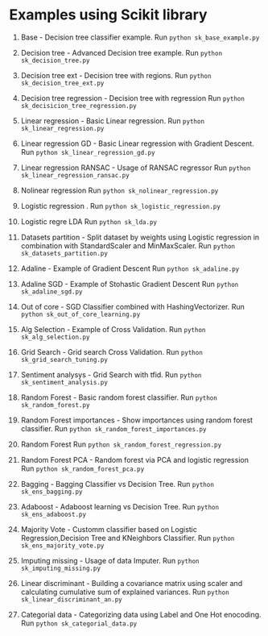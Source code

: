 # Examples using Scikit library


1. Base - Decision tree classifier example.
Run ```python sk_base_example.py```

2. Decision tree - Advanced Decision tree example.
Run ```python sk_decision_tree.py```

3. Decision tree ext - Decision tree with regions.
Run ```python sk_decision_tree_ext.py```

4. Decision tree regression - Decision tree with regression
Run ```python sk_decisicion_tree_regression.py```

5. Linear regression - Basic Linear regression.
Run ```python sk_linear_regression.py```

6. Linear regression GD - Basic Linear regression with Gradient Descent.
Run ```python sk_linear_regression_gd.py```

7. Linear regression RANSAC - Usage of RANSAC regressor
Run ```python sk_linear_regression_ransac.py```

8.  Nolinear regression
Run ```python sk_nolinear_regression.py```

9. Logistic regression .
Run ```python sk_logistic_regression.py```

10. Logistic regre LDA
Run ```python sk_lda.py```

11. Datasets partition - Split dataset by weights using Logistic regression in combination with StandardScaler and MinMaxScaler.
Run ```python sk_datasets_partition.py```

12. Adaline - Example of Gradient Descent
Run ```python sk_adaline.py```

13. Adaline SGD - Example of Stohastic Gradient Descent
Run ```python sk_adaline_sgd.py```

14. Out of core - SGD Classifier combined with HashingVectorizer.
Run ```python sk_out_of_core_learning.py```

15. Alg Selection - Example of Cross Validation.
Run ```python sk_alg_selection.py```

16. Grid Search - Grid search Cross Validation.
Run ```python sk_grid_search_tuning.py```

17. Sentiment analysys - Grid Search with  tfid.
Run ```python sk_sentiment_analysis.py```

18. Random Forest - Basic random forest classifier.
Run ```python sk_random_forest.py```

19. Random Forest importances - Show importances using random forest classifier.
Run ```python sk_random_forest_importances.py```

20. Random Forest
Run ```python sk_random_forest_regression.py```

21. Random Forest PCA  - Random forest via PCA and logistic regression
Run ```python sk_random_forest_pca.py```

22. Bagging - Bagging Classifier vs Decision Tree.
Run ```python sk_ens_bagging.py```

23. Adaboost  - Adaboost learning vs Decision Tree.
Run ```python sk_ens_adaboost.py```

24. Majority Vote - Customm classifier based on Logistic Regression,Decision Tree and KNeighbors Classifier.
Run ```python sk_ens_majority_vote.py```

25. Imputing missing - Usage of data Imputer.
Run ```python sk_imputing_missing.py```

26. Linear discriminant - Building a covariance matrix using scaler and calculating cumulative sum of explained variances.
Run  ```python sk_linear_discriminant_an.py```

27. Categorial data - Categorizing data using Label and One Hot enocoding.
Run ```python sk_categorial_data.py```
